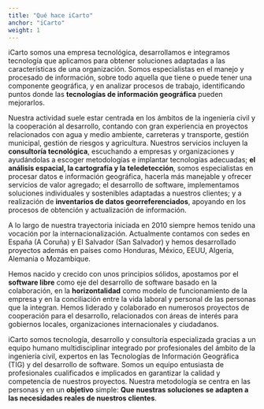 ```yaml
---
title: "Qué hace iCarto"
anchor: "iCarto"
weight: 1
---
```


iCarto somos una empresa tecnológica, desarrollamos e integramos tecnología que aplicamos para obtener soluciones adaptadas a las características de una organización. Somos especialistas en el manejo y procesado de información, sobre todo aquella que tiene o puede tener una componente geográfica, y en analizar procesos de trabajo, identificando puntos donde las **tecnologías de información geográfica** pueden mejorarlos.

Nuestra actividad suele estar centrada en los ámbitos de la ingeniería civil y la cooperación al desarrollo, contando con gran experiencia en proyectos relacionados con agua y medio ambiente, carreteras y transporte, gestión municipal, gestión de riesgos y agricultura. Nuestros servicios incluyen la **consultoría tecnológica**, escuchando a empresas y organizaciones y ayudándolas a escoger metodologías e implantar tecnologías adecuadas; **el análisis espacial, la cartografía y la teledetección**, somos especialistas en procesar datos e información geográfica, hacerla más manejable y ofrecer servicios de valor agregado; el desarrollo de software, implementamos soluciones individuales y sostenibles adaptadas a nuestros clientes; y a realización de **inventarios de datos georreferenciados**, apoyando en los procesos de obtención y actualización de información.

A lo largo de nuestra trayectoria iniciada en 2010 siempre hemos tenido una vocación por la internacionalización. Actualmente contamos con sedes en España (A Coruña) y El Salvador (San Salvador) y hemos desarrollado proyectos además en países como Honduras, México, EEUU, Algeria, Alemania o Mozambique.

Hemos nacido y crecido con unos principios sólidos, apostamos por el **software libre** como eje del desarrollo de software basado en la colaboración, en la **horizontalidad** como modelo de funcionamiento de la empresa y en la conciliación entre la vida laboral y personal de las personas que la integran. Hemos liderado y colaborado en numerosos proyectos de cooperación para el desarrollo, relacionados con áreas de interés para gobiernos locales, organizaciones internacionales y ciudadanos.

iCarto somos tecnología, desarrollo y consultoría especializada gracias a un equipo humano multidisciplinar integrado por profesionales del ámbito de la ingeniería civil, expertos en las Tecnologías de Información Geográfica (TIG) y del desarrollo de software. Somos un equipo entusiasta de profesionales cualificados e implicados en garantizar la calidad y competencia de nuestros proyectos. Nuestra metodología se centra en las personas y en un **objetivo** simple: **Que nuestras soluciones se adapten a las necesidades reales de nuestros clientes**.
